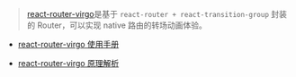 > [react-router-virgo](https://github.com/JackXJR/react-router-virgo)是基于 `react-router + react-transition-group` 封装的 Router，可以实现 native 路由的转场动画体验。

- [react-router-virgo 使用手册](/src/router.md)

- [react-router-virgo 原理解析](/src/router_how.md)
